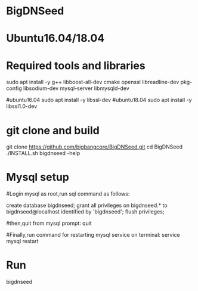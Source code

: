 # BigDNSeed

# Ubuntu16.04/18.04
# Required tools and libraries

sudo apt install -y g++ libboost-all-dev cmake openssl libreadline-dev pkg-config libsodium-dev mysql-server libmysqld-dev

#ubuntu16.04
sudo apt install -y libssl-dev
#ubuntu18.04
sudo apt install -y libssl1.0-dev


# git clone and build
git clone https://github.com/bigbangcore/BigDNSeed.git
cd BigDNSeed
./INSTALL.sh
bigdnseed -help


# Mysql setup
#Login mysql as root,run sql command as follows:

create database bigdnseed;
grant all privileges on bigdnseed.* to bigdnseed@localhost identified by 'bigdnseed';
flush privileges;

#then,quit from mysql prompt:
quit

#Finally,run command for restarting mysql service on terminal:
service mysql restart

# Run
bigdnseed

